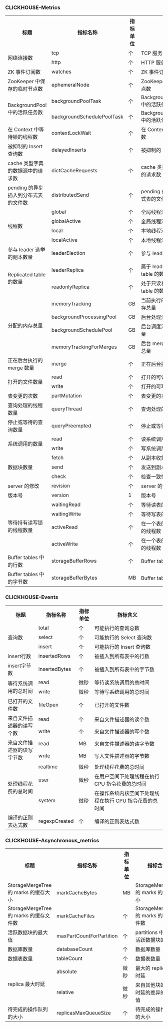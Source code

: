 ### CLICKHOUSE-Metrics
<table>
<tr>
<th width=25%>标题 </th>
<th width=20%>指标名称</th>
<th width=10%>指标单位</th>
<th width=45%>指标含义 </th>
</tr><tr>
<td rowspan=2>网络连接数 </td>
<td >tcp</td>
<td >个</td>
<td >TCP 服务器的连接数</td>
</tr><tr>
<td >http</td>
<td >个</td>
<td >HTTP 服务器的连接数</td>
</tr><tr>
<td >ZK 事件订阅数</td>
<td >watches</td>
<td >个</td>
<td >ZK 事件订阅数</td>
</tr><tr>
<td >ZooKeeper 中保存的临时节点数</td>
<td >ephemeralNode</td>
<td >个</td>
<td >ZooKeeper 中保存的临时节点数</td>
</tr><tr>
<td rowspan=2>BackgroundPool 中的活跃任务数</td>
<td >backgroundPoolTask</td>
<td >个</td>
<td >BackgroundProcessingPool 中的活跃任务数</td>
</tr><tr>
<td >backgroundSchedulePoolTask</td>
<td >个</td>
<td >BackgroundSchedulePool 中的活跃任务数</td>
</tr><tr>
<td >在 Context 中等待锁的线程数</td>
<td >contextLockWait</td>
<td >个</td>
<td >在 Context 中等待锁的线程数</td>
</tr><tr>
<td >被抑制的 Insert 查询数</td>
<td >delayedInserts</td>
<td >个</td>
<td >被抑制的 Insert 查询数</td>
</tr><tr>
<td >cache 类型字典的数据源中的请求数</td>
<td >dictCacheRequests</td>
<td >个</td>
<td >cache 类型字典的数据源中的请求数</td>
</tr><tr>
<td >pending 的异步插入到分布式表的文件数</td>
<td >distributedSend</td>
<td >个</td>
<td >pending 的异步插入到分布式表的文件数</td>
</tr><tr>
<td rowspan=4>线程数</td>
<td >global</td>
<td >个</td>
<td >全局线程池中的线程数</td>
</tr><tr>
<td >globalActive</td>
<td >个</td>
<td >全局线程池中活跃的线程数</td>
</tr><tr>
<td >local</td>
<td >个</td>
<td >本地线程池中的线程数</td>
</tr><tr>
<td >localActive</td>
<td >个</td>
<td >本地线程池中活跃的线程数</td>
</tr><tr>
<td >参与 leader 选举的副本数量</td>
<td >leaderElection</td>
<td >个</td>
<td >参与 leader 选举的副本数量</td>
</tr><tr>
<td rowspan=2>Replicated table 的数量</td>
<td >leaderReplica</td>
<td >个</td>
<td >属于 leader 的 Replicated table 的数量</td>
</tr><tr>
<td >readonlyReplica</td>
<td >个</td>
<td >处于只读状态的 Replicated table 的数量</td>
</tr><tr>
<td rowspan=4>分配的内存总量</td>
<td >memoryTracking</td>
<td >GB</td>
<td >当前执行的查询中所分配的内存总量</td>
</tr><tr>
<td >backgroundProcessingPool</td>
<td >GB</td>
<td >后台处理池中分配的内存总量</td>
</tr><tr>
<td >backgroundSchedulePool</td>
<td >GB</td>
<td >后台调度池中所分配的内存总量</td>
</tr><tr>
<td >memoryTrackingForMerges</td>
<td >GB</td>
<td >后台 merges 所分配的内存总量</td>
</tr><tr>
<td >正在后台执行的 merge 数量</td>
<td >merge</td>
<td >个</td>
<td >正在后台执行的 merge 数量</td>
</tr><tr>
<td rowspan=2>打开的文件数量</td>
<td >read</td>
<td >个</td>
<td >打开的可读文件的数量</td>
</tr><tr>
<td >write</td>
<td >个</td>
<td >打开的可写文件的数量</td>
</tr><tr>
<td >表变更的次数</td>
<td >partMutation</td>
<td >个</td>
<td >表变更的次数</td>
</tr><tr>
<td >查询处理的线程数量</td>
<td >queryThread</td>
<td >个</td>
<td >查询处理的线程数量</td>
</tr><tr>
<td >停止或等待的查询数量</td>
<td >queryPreempted</td>
<td >个</td>
<td >停止或等待的查询数量</td>
</tr><tr>
<td rowspan=2>系统调用的数量</td>
<td >read</td>
<td >个</td>
<td >读系统调用的数量</td>
</tr><tr>
<td >write</td>
<td >个</td>
<td >写系统调用的数量</td>
</tr><tr>
<td rowspan=3>数据块数量</td>
<td >fetch</td>
<td >个</td>
<td >从副本收集的数据块数量</td>
</tr><tr>
<td >send</td>
<td >个</td>
<td >发送到副本的数量块数量</td>
</tr><tr>
<td >check</td>
<td >个</td>
<td >检查一致性的数据块数量</td>
</tr><tr>
<td >server 的修改</td>
<td >revision</td>
<td >个</td>
<td >server 的修改</td>
</tr><tr>
<td >版本号</td>
<td >version</td>
<td >1</td>
<td >版本号</td>
</tr><tr>
<td rowspan=4>等待持有读写锁的线程数量</td>
<td >waitingRead</td>
<td >个</td>
<td >等待读表的读写锁的线程数量</td>
</tr><tr>
<td >waitingWrite</td>
<td >个</td>
<td >等待写表的读写锁的线程数量</td>
</tr><tr>
<td >activeRead</td>
<td >个</td>
<td >在一个表的读写锁中持有读锁的线程数</td>
</tr><tr>
<td >activeWrite</td>
<td >个</td>
<td >在一个表的读写锁中持有写锁的线程数</td>
</tr><tr>
<td >Buffer tables 中的行数</td>
<td >storageBufferRows</td>
<td >个</td>
<td >Buffer tables 中的行数</td>
</tr><tr>
<td >Buffer tables 中的字节数</td>
<td >storageBufferBytes</td>
<td >MB</td>
<td >Buffer tables 中的字节数</td>
</tr>
</table>

### CLICKHOUSE-Events
<table>
<tr>
<th width=25>标题 </th>
<th width=20%>指标名称</th>
<th width=10%>指标单位</th>
<th width=45%>指标含义 </th>
</tr><tr>
<td rowspan=3>查询数 </td>
<td >total</td>
<td >个</td>
<td >可能执行的查询总数</td>
</tr><tr>
<td >select</td>
<td >个</td>
<td >可能执行的 Select 查询数</td>
</tr><tr>
<td >insert</td>
<td >个</td>
<td >可能执行的 Insert 查询数</td>
</tr><tr>
<td >insert行数</td>
<td >insertedRows</td>
<td >个</td>
<td >被插入到所有表中的行数</td>
</tr><tr>
<td >insert字节数</td>
<td >insertedBytes</td>
<td >个</td>
<td >被插入到所有表中的字节数</td>
</tr><tr>
<td rowspan=2>等待系统调用的总时间</td>
<td >read</td>
<td >微秒</td>
<td >等待读系统调用的总时间</td>
</tr><tr>
<td >write</td>
<td >微秒</td>
<td >等待写系统调用的总时间</td>
</tr><tr>
<td >已打开的文件数</td>
<td >fileOpen</td>
<td >个</td>
<td >已打开的文件数</td>
</tr><tr>
<td rowspan=2>来自文件描述器的读写个数</td>
<td >read</td>
<td >个</td>
<td >来自文件描述器的读个数</td>
</tr><tr>
<td >write</td>
<td >个</td>
<td >来自文件描述器的写个数</td>
</tr><tr>
<td  rowspan=2>来自文件描述器的读写字节数</td>
<td >read</td>
<td >MB</td>
<td >来自文件描述器的读字节数</td>
</tr><tr>
<td >write</td>
<td >MB</td>
<td >写入文件描述器的字节数</td>
</tr><tr>
<td rowspan=3>处理线程花费的总时间</td>
<td >realtime</td>
<td >微秒</td>
<td >处理线程花费的总时间</td>
</tr><tr>
<td >user</td>
<td >微秒</td>
<td >在用户空间下处理线程在执行 CPU 指令花费的总时间</td>
</tr><tr>
<td >system</td>
<td >微秒</td>
<td >在操作系统内核空间下处理线程在执行 CPU 指令花费的总时间</td>
</tr><tr>
<td >编译的正则表达式数</td>
<td >regexpCreated</td>
<td >个</td>
<td >编译的正则表达式数</td>
</tr>
</table>

### CLICKHOUSE-Asynchronous_metrics

<table>
<tr>
<th width=25>标题 </th>
<th width=20%>指标名称</th>
<th width=10>指标单位</th>
<th width=45%>指标含义 </th>
</tr><tr>
<td >StorageMergeTree 的 marks 的缓存大小</td>
<td >markCacheBytes</td>
<td >MB</td>
<td >StorageMergeTree 的 marks 的缓存大小</td>
</tr><tr>
<td >StorageMergeTree 的 marks 的缓存文件数</td>
<td >markCacheFiles</td>
<td >个</td>
<td >StorageMergeTree 的 marks 的缓存文件数</td>
</tr><tr>
<td >活跃数据块的最大值</td>
<td >maxPartCountForPartition</td>
<td >个</td>
<td >partitions 中最大的活跃数据块的数量</td>
</tr><tr>
<td >数据库数量</td>
<td >databaseCount</td>
<td >个</td>
<td >数据库数量</td>
</tr><tr>
<td >数据表数量</td>
<td >tableCount</td>
<td >个</td>
<td >数据表数量</td>
</tr><tr>
<td rowspan=2>replica 最大时延</td>
<td >absolute</td>
<td >微秒</td>
<td >最大的 replica 队列时延</td>
</tr><tr>
<td >relative</td>
<td >微秒</td>
<td >来自其他块的绝对时延的差异的最大值</td>
</tr><tr>
<td >待完成的操作队列的大小</td>
<td >replicasMaxQueueSize</td>
<td >个</td>
<td >待完成的操作队列的大小</td>
</tr>
</table>

